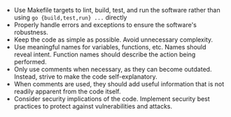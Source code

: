 * Use Makefile targets to lint, build, test, and run the software rather than using `go
  {build,test,run} ...` directly
* Properly handle errors and exceptions to ensure the software's robustness.
* Keep the code as simple as possible. Avoid unnecessary complexity.
* Use meaningful names for variables, functions, etc. Names should reveal intent. Function
  names should describe the action being performed.
* Only use comments when necessary, as they can become outdated. Instead, strive to make
  the code self-explanatory.
* When comments are used, they should add useful information that is not readily apparent
  from the code itself.
* Consider security implications of the code. Implement security best practices to protect
  against vulnerabilities and attacks.
